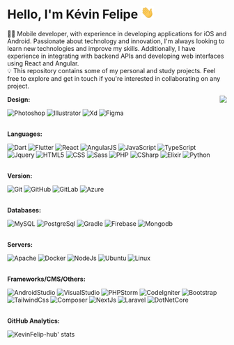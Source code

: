 <h1 align="left">Hello, I'm Kévin Felipe <img src="https://github.com/ABSphreak/ABSphreak/blob/master/gifs/Hi.gif" width="30"></h2></h1>
<div>
  <p>
    👨‍💻 Mobile developer, with experience in developing applications for iOS and Android. Passionate about technology and innovation, I'm always looking to learn new technologies and improve my skills. Additionally, I have experience in integrating with backend APIs and developing web interfaces using React and Angular. <br> 
    💡 This repository contains some of my personal and study projects. Feel free to explore and get in touch if you're interested in collaborating on any project.
  </p>
</div>
<!-- Icons > https://devicon.dev / <img src="" width="30" title=""/>-->
<img align="right" height="600em" src="https://raw.githubusercontent.com/gist/KevinFelip-hub/932887c9480fc23ecdeb55efc4f7413b/raw/3247f2972513dc018a77ae963245a4a0cfd4ee65/cardprofile.svg" />

**Design:**
<div>
  <img src="https://cdn.jsdelivr.net/gh/devicons/devicon/icons/photoshop/photoshop-plain.svg" width="30" title="Photoshop"/>
  <img src="https://cdn.jsdelivr.net/gh/devicons/devicon/icons/illustrator/illustrator-plain.svg" width="30" title="Illustrator"/>
  <img src="https://cdn.jsdelivr.net/gh/devicons/devicon/icons/xd/xd-plain.svg" width="30" title="Xd"/>
  <img src="https://cdn.jsdelivr.net/gh/devicons/devicon/icons/figma/figma-original.svg" width="30" title="Figma"/>
</div>
<br>

**Languages:**
<div>
  <img src="https://cdn.jsdelivr.net/gh/devicons/devicon/icons/dart/dart-original.svg" width="30" title="Dart"/>
  <img src="https://cdn.jsdelivr.net/gh/devicons/devicon/icons/flutter/flutter-original.svg" width="30" title="Flutter"/>
  <img src="https://cdn.jsdelivr.net/gh/devicons/devicon/icons/react/react-original.svg" width="30" title="React"/>
  <img src="https://cdn.jsdelivr.net/gh/devicons/devicon/icons/angularjs/angularjs-original.svg" width="30" title="AngularJS"/>
  <img src="https://cdn.jsdelivr.net/gh/devicons/devicon/icons/javascript/javascript-original.svg" width="30" title="JavaScript"/>
  <img src="https://cdn.jsdelivr.net/gh/devicons/devicon/icons/typescript/typescript-original.svg" width="30" title="TypeScript"/>
  <img src="https://cdn.jsdelivr.net/gh/devicons/devicon/icons/jquery/jquery-plain.svg" width="30" title="Jquery"/>
  <img src="https://cdn.jsdelivr.net/gh/devicons/devicon/icons/html5/html5-original.svg" width="30" title="HTML5"/>
  <img src="https://cdn.jsdelivr.net/gh/devicons/devicon/icons/css3/css3-original.svg" width="30" title="CSS"/>
  <img src="https://cdn.jsdelivr.net/gh/devicons/devicon/icons/sass/sass-original.svg" width="30" title="Sass"/>
  <img src="https://cdn.jsdelivr.net/gh/devicons/devicon/icons/php/php-original.svg" width="30" title="PHP"/>
  <img src="https://cdn.jsdelivr.net/gh/devicons/devicon/icons/csharp/csharp-original.svg" width="30" title="CSharp"/>
  <img src="https://cdn.jsdelivr.net/gh/devicons/devicon/icons/elixir/elixir-original.svg" width="30" title="Elixir"/>
  <img src="https://cdn.jsdelivr.net/gh/devicons/devicon/icons/python/python-original.svg" width="30" title="Python"/>
</div>
<br>

**Version:**
<div>
  <img src="https://cdn.jsdelivr.net/gh/devicons/devicon/icons/git/git-original.svg" width="30" title="Git"/>
  <img src="https://cdn.jsdelivr.net/gh/devicons/devicon/icons/github/github-original.svg" width="30" title="GitHub"/>
  <img src="https://cdn.jsdelivr.net/gh/devicons/devicon/icons/gitlab/gitlab-original.svg" width="30" title="GitLab"/>
  <img src="https://cdn.jsdelivr.net/gh/devicons/devicon/icons/azure/azure-original.svg" width="30" title="Azure"/>
</div>
<br>

**Databases:**
<div>
  <img src="https://cdn.jsdelivr.net/gh/devicons/devicon/icons/mysql/mysql-original.svg" width="30" title="MySQL"/>
  <img src="https://cdn.jsdelivr.net/gh/devicons/devicon/icons/postgresql/postgresql-plain.svg" width="30" title="PostgreSql"/>
  <img src="https://cdn.jsdelivr.net/gh/devicons/devicon@latest/icons/gradle/gradle-original.svg" width="30" title="Gradle"/>
  <img src="https://cdn.jsdelivr.net/gh/devicons/devicon/icons/firebase/firebase-plain.svg" width="30" title="Firebase"/>
  <img src="https://cdn.jsdelivr.net/gh/devicons/devicon/icons/mongodb/mongodb-original.svg" width="30" title="Mongodb"/>
</div>
<br>

**Servers:**
<div>
  <img src="https://cdn.jsdelivr.net/gh/devicons/devicon/icons/apache/apache-original.svg" width="20" title="Apache"/>
  <img src="https://cdn.jsdelivr.net/gh/devicons/devicon/icons/docker/docker-original.svg" width="30" title="Docker"/>
  <img src="https://cdn.jsdelivr.net/gh/devicons/devicon/icons/nodejs/nodejs-plain.svg" width="30" title="NodeJs"/>
  <img src="https://cdn.jsdelivr.net/gh/devicons/devicon/icons/ubuntu/ubuntu-plain.svg" width="30" title="Ubuntu"/>
  <img src="https://cdn.jsdelivr.net/gh/devicons/devicon/icons/linux/linux-plain.svg" width="30" title="Linux"/>
</div>
<br>

**Frameworks/CMS/Others:**
<div>
  <img src="https://cdn.jsdelivr.net/gh/devicons/devicon/icons/androidstudio/androidstudio-original.svg" width="30" title="AndroidStudio"/>
  <img src="https://cdn.jsdelivr.net/gh/devicons/devicon/icons/visualstudio/visualstudio-plain.svg" width="30" title="VisualStudio"/>
  <img src="https://cdn.jsdelivr.net/gh/devicons/devicon/icons/phpstorm/phpstorm-original.svg" width="30" title="PHPStorm"/>
  <img src="https://cdn.jsdelivr.net/gh/devicons/devicon/icons/codeigniter/codeigniter-plain.svg" width="30" title="CodeIgniter"/>
  <img src="https://cdn.jsdelivr.net/gh/devicons/devicon/icons/bootstrap/bootstrap-original.svg" width="30" title="Bootstrap"/>
  <img src="https://cdn.jsdelivr.net/gh/devicons/devicon@latest/icons/tailwindcss/tailwindcss-original.svg" width="30" title="TailwindCss"/>
  <img src="https://cdn.jsdelivr.net/gh/devicons/devicon/icons/composer/composer-original.svg" width="30" title="Composer"/>
  <img src="https://cdn.jsdelivr.net/gh/devicons/devicon/icons/nextjs/nextjs-original.svg" width="30" title="NextJs"/>
  <img src="https://cdn.jsdelivr.net/gh/devicons/devicon@latest/icons/laravel/laravel-original.svg" width="30" title="Laravel"/>
  <img src="https://cdn.jsdelivr.net/gh/devicons/devicon/icons/dotnetcore/dotnetcore-original.svg" width="30" title="DotNetCore"/> 
</div>
<br>

**GitHub Analytics:**
<div align-items ="flex">
  <img width="400em" src="https://github-readme-stats.vercel.app/api?username=KevinFelip-hub&show_icons=true&theme=vision-friendly-dark" alt="KevinFelip-hub' stats"/>
  <!--<img width="400em" src="https://github-readme-stats.vercel.app/api/top-langs/?username=KevinFelip-hub&layout=compact&theme=vision-friendly-dark" alt="KevinFelip-hub' stats"> -->
</div>
